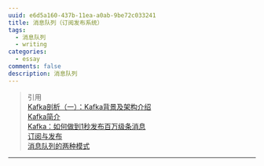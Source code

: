 ```yaml
---
uuid: e6d5a160-437b-11ea-a0ab-9be72c033241
title: 消息队列（订阅发布系统）
tags:
  - 消息队列
  - writing
categories:
  - essay
comments: false
description: 消息队列
---
```







<!--more-->



> 引用  
> [Kafka剖析（一）：Kafka背景及架构介绍](http://www.infoq.com/cn/articles/kafka-analysis-part-1)  
> [Kafka简介](http://www.cnblogs.com/BYRans/p/6054930.html)  
> [Kafka：如何做到1秒发布百万级条消息](https://mp.weixin.qq.com/s?__biz=MzA5MTc0NTMwNQ==&mid=2650714377&idx=1&sn=ac111552de23251406aeee7aa3144712&chksm=887dac7fbf0a256926fd45a1bc8c3021646711a3fa2b363b75ede62fd88bd118bbfe39b1209b&mpshare=1&scene=2&srcid=08151iJurZoWvrrzRexUTIbZ&key=e885a9508b54ccdfd7df3a22348cccf61972e75129eb6aa9bfae2b1cfed77d9836697b5e83f5beb873a07052d47fabf8b30f977f83f86619d893b518778721699a516f840bee56775108135977024a55&ascene=0)  
> [订阅与发布](http://redisbook.readthedocs.io/en/latest/feature/pubsub.html)  
> [消息队列的两种模式](http://blog.csdn.net/heyutao007/article/details/50131089)



---
<link rel="stylesheet" href="http://yandex.st/highlightjs/6.1/styles/default.min.css">
<script src="http://yandex.st/highlightjs/6.1/highlight.min.js"></script>
<script>
hljs.tabReplace = ' ';
hljs.initHighlightingOnLoad();
</script>

<!-- > 来源：[https://leunggeorge.github.io/](https://leunggeorge.github.io/)   -->
